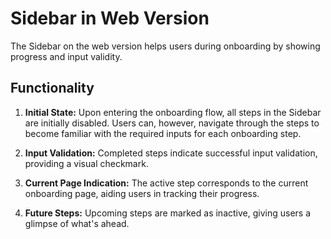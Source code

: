 # Sidebar in Web Version

The Sidebar on the web version helps users during onboarding by showing progress and input validity.

## Functionality

1. **Initial State:** Upon entering the onboarding flow, all steps in the Sidebar are initially disabled. Users can, however, navigate through the steps to become familiar with the required inputs for each onboarding step.

2. **Input Validation:** Completed steps indicate successful input validation, providing a visual checkmark.

3. **Current Page Indication:** The active step corresponds to the current onboarding page, aiding users in tracking their progress.

4. **Future Steps:** Upcoming steps are marked as inactive, giving users a glimpse of what's ahead.